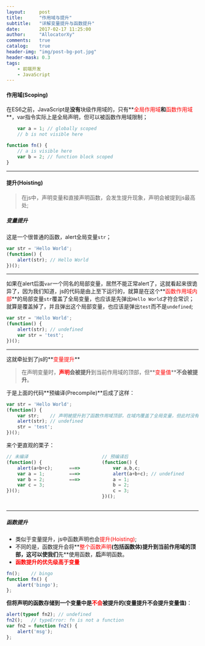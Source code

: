 ```yaml
---
layout:     post
title:      "作用域与提升"
subtitle:   "详解变量提升与函数提升"
date:       2017-02-17 11:25:00
author:     "AllocatorXy"
comments:   true
catalog:    true
header-img: "img/post-bg-pot.jpg"
header-mask: 0.3
tags:
    - 前端开发
    - JavaScript
---
```


#### 作用域(Scoping)
在ES6之前，JavaScript是**没有**块级作用域的，只有**<font color="red">全局作用域</font>**和**<font color="red">函数作用域</font>**，var指令实际上是全局声明，但可以被函数作用域限制；

```javascript
    var a = 1; // globally scoped
    // b is not visible here

function fn() {
    // a is visible here
    var b = 2; // function block scoped
}
```
<hr />

#### 提升(Hoisting)
>在js中，声明变量和直接声明函数，会发生提升现象，声明会被提到js最高处;

##### 变量提升
这是一个很普通的函数，alert全局变量`str`；

```javascript
var str = 'Hello World'; 
(function() { 
    alert(str); // Hello World
})();
```
<hr />

如果在alert后面`var`一个同名的局部变量，居然不能正常alert了，这就看起来很诡异了，因为我们知道，js的代码是由上至下运行的，就算是在这个**<font color="red">函数作用域内部</font>**的局部变量`str`覆盖了全局变量，也应该是先弹出`Hello World`才符合常识；<br />
就算是覆盖掉了，并且弹出这个局部变量，也应该是弹出`test`而不是`undefined`;

```javascript
var str = 'Hello World'; 
(function() { 
    alert(str); // undefined
    var str = 'test';
})();
```
<hr />

这就牵扯到了js的**<font color="red">变量提升</font>**<br />
>在声明变量时，**<font color="red">声明</font>**会被**提升**到当前作用域的顶部，但**<font color="red">变量值</font>****不会被提升**。

于是上面的代码**预编译(Precompile)**后成了这样：

```javascript
var str = 'Hello World'; 
(function() { 
    var str;    // 声明被提升到了函数作用域顶部，在域内覆盖了全局变量，但此时没有被赋值
    alert(str); // undefined
    str = 'test';
})();
```

来个更直观的栗子：

```js
// 未编译                           // 预编译后
(function() {                      (function() {
    alert(a+b+c);      ===>            var a,b,c;
    var a = 1;         ===>            alert(a+b+c); // undefined
    var b = 2;         ===>            a = 1;    
    var c = 3;                         b = 2;    
})();                                  c = 3;
                                   })();
                                   
```
<hr />

##### 函数提升
- 类似于变量提升，js中函数声明也会<font color="red">提升(Hoisting)</font>;
- 不同的是，函数提升会将**<font color="red">整个函数声明</font>**(包括函数体)提升到当前作用域的顶部，这可以使我们**先**使用函数，**后**声明函数。
- **<font color="red">函数提升的优先级高于变量</font>**

```js
fn();    // bingo
function fn() {
    alert('bingo');
};
```

**但将声明的函数存储到一个变量中是<font color="red">不会</font>被提升的(变量提升不会提升变量值)**：

```js
alert(typeof fn2); // undefined
fn2();   // typeError: fn is not a function
var fn2 = function fn2() {
    alert('msg');
};
```
